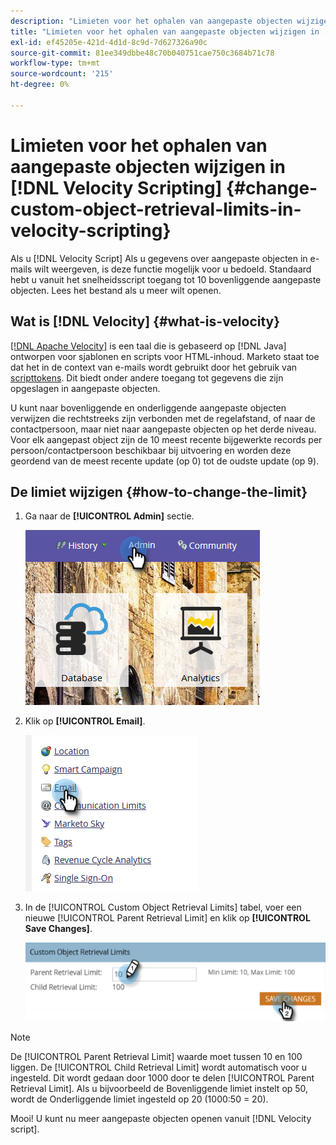 ```yaml
---
description: "Limieten voor het ophalen van aangepaste objecten wijzigen in [!DNL Velocity Scripting] - Marketo Docs - Productdocumentatie"
title: "Limieten voor het ophalen van aangepaste objecten wijzigen in [!DNL Velocity Scripting]"
exl-id: ef45205e-421d-4d1d-8c9d-7d627326a90c
source-git-commit: 81ee349dbbe48c70b040751cae750c3684b71c78
workflow-type: tm+mt
source-wordcount: '215'
ht-degree: 0%

---
```


# Limieten voor het ophalen van aangepaste objecten wijzigen in [!DNL Velocity Scripting] {#change-custom-object-retrieval-limits-in-velocity-scripting}

Als u [!DNL Velocity Script] Als u gegevens over aangepaste objecten in e-mails wilt weergeven, is deze functie mogelijk voor u bedoeld. Standaard hebt u vanuit het snelheidsscript toegang tot 10 bovenliggende aangepaste objecten. Lees het bestand als u meer wilt openen.

## Wat is [!DNL Velocity] {#what-is-velocity}

[[!DNL Apache Velocity]](https://velocity.apache.org/) is een taal die is gebaseerd op [!DNL Java] ontworpen voor sjablonen en scripts voor HTML-inhoud. Marketo staat toe dat het in de context van e-mails wordt gebruikt door het gebruik van [scripttokens](/help/marketo/product-docs/email-marketing/general/using-tokens/create-an-email-script-token.md). Dit biedt onder andere toegang tot gegevens die zijn opgeslagen in aangepaste objecten.

U kunt naar bovenliggende en onderliggende aangepaste objecten verwijzen die rechtstreeks zijn verbonden met de regelafstand, of naar de contactpersoon, maar niet naar aangepaste objecten op het derde niveau. Voor elk aangepast object zijn de 10 meest recente bijgewerkte records per persoon/contactpersoon beschikbaar bij uitvoering en worden deze geordend van de meest recente update (op 0) tot de oudste update (op 9).

## De limiet wijzigen {#how-to-change-the-limit}

1. Ga naar de **[!UICONTROL Admin]** sectie.

   ![](assets/change-custom-object-retrieval-limits-in-velocity-scripting-1.png)

1. Klik op **[!UICONTROL Email]**.

   ![](assets/change-custom-object-retrieval-limits-in-velocity-scripting-2.png)

1. In de [!UICONTROL Custom Object Retrieval Limits] tabel, voer een nieuwe [!UICONTROL Parent Retrieval Limit] en klik op **[!UICONTROL Save Changes]**.

   ![](assets/change-custom-object-retrieval-limits-in-velocity-scripting-3.png)

>[!NOTE]
>
>De [!UICONTROL Parent Retrieval Limit] waarde moet tussen 10 en 100 liggen. De [!UICONTROL Child Retrieval Limit] wordt automatisch voor u ingesteld. Dit wordt gedaan door 1000 door te delen [!UICONTROL Parent Retrieval Limit]. Als u bijvoorbeeld de Bovenliggende limiet instelt op 50, wordt de Onderliggende limiet ingesteld op 20 (1000:50 = 20).

Mooi! U kunt nu meer aangepaste objecten openen vanuit [!DNL Velocity script].

